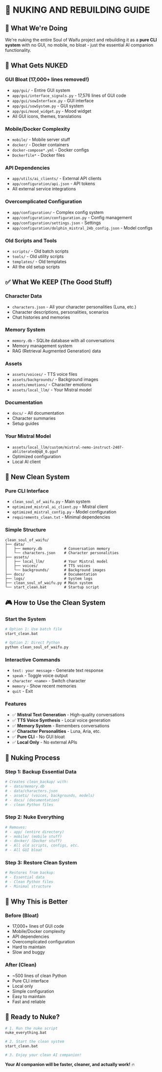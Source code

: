 # 🧨 NUKING AND REBUILDING GUIDE

## 🎯 **What We're Doing**

We're nuking the entire Soul of Waifu project and rebuilding it as a **pure CLI system** with no GUI, no mobile, no bloat - just the essential AI companion functionality.

## 🧨 **What Gets NUKED**

### **GUI Bloat (17,000+ lines removed!)**
- `app/gui/` - Entire GUI system
- `app/gui/interface_signals.py` - 17,576 lines of GUI code
- `app/gui/sowInterface.py` - GUI interface
- `app/gui/sowSystem.py` - GUI system
- `app/gui/mood_widget.py` - Mood widget
- All GUI icons, themes, translations

### **Mobile/Docker Complexity**
- `mobile/` - Mobile server stuff
- `docker/` - Docker containers
- `docker-compose*.yml` - Docker configs
- `Dockerfile*` - Docker files

### **API Dependencies**
- `app/utils/ai_clients/` - External API clients
- `app/configuration/api.json` - API tokens
- All external service integrations

### **Overcomplicated Configuration**
- `app/configuration/` - Complex config system
- `app/configuration/configuration.py` - Config management
- `app/configuration/settings.json` - Settings
- `app/configuration/dolphin_mistral_24b_config.json` - Model configs

### **Old Scripts and Tools**
- `scripts/` - Old batch scripts
- `tools/` - Old utility scripts
- `templates/` - Old templates
- All the old setup scripts

## ✅ **What We KEEP (The Good Stuff)**

### **Character Data**
- `characters.json` - All your character personalities (Luna, etc.)
- Character descriptions, personalities, scenarios
- Chat histories and memories

### **Memory System**
- `memory.db` - SQLite database with all conversations
- Memory management system
- RAG (Retrieval Augmented Generation) data

### **Assets**
- `assets/voices/` - TTS voice files
- `assets/backgrounds/` - Background images
- `assets/emotions/` - Character emotions
- `assets/local_llm/` - Your Mistral model

### **Documentation**
- `docs/` - All documentation
- Character summaries
- Setup guides

### **Your Mistral Model**
- `assets/local_llm/custom/mistral-nemo-instruct-2407-abliterated@q8_0.gguf`
- Optimized configuration
- Local AI client

## 🚀 **New Clean System**

### **Pure CLI Interface**
- `clean_soul_of_waifu.py` - Main system
- `optimized_mistral_ai_client.py` - Mistral client
- `optimized_mistral_config.py` - Model configuration
- `requirements_clean.txt` - Minimal dependencies

### **Simple Structure**
```
clean_soul_of_waifu/
├── data/
│   ├── memory.db          # Conversation memory
│   └── characters.json    # Character personalities
├── assets/
│   ├── local_llm/         # Your Mistral model
│   ├── voices/            # TTS voices
│   └── backgrounds/       # Background images
├── docs/                  # Documentation
├── logs/                  # System logs
├── clean_soul_of_waifu.py # Main system
└── start_clean.bat        # Startup script
```

## 🎮 **How to Use the Clean System**

### **Start the System**
```bash
# Option 1: Use batch file
start_clean.bat

# Option 2: Direct Python
python clean_soul_of_waifu.py
```

### **Interactive Commands**
- `text: your message` - Generate text response
- `speak` - Toggle voice output
- `character <name>` - Switch character
- `memory` - Show recent memories
- `quit` - Exit

### **Features**
- ✅ **Mistral Text Generation** - High-quality conversations
- ✅ **TTS Voice Synthesis** - Local voice generation
- ✅ **Memory System** - Remembers conversations
- ✅ **Character Personalities** - Luna, Aria, etc.
- ✅ **Pure CLI** - No GUI bloat
- ✅ **Local Only** - No external APIs

## 🧨 **Nuking Process**

### **Step 1: Backup Essential Data**
```bash
# Creates clean_backup/ with:
# - data/memory.db
# - data/characters.json
# - assets/ (voices, backgrounds, models)
# - docs/ (documentation)
# - clean Python files
```

### **Step 2: Nuke Everything**
```bash
# Removes:
# - app/ (entire directory)
# - mobile/ (mobile stuff)
# - docker/ (Docker stuff)
# - All old scripts, configs, etc.
# - All GUI bloat
```

### **Step 3: Restore Clean System**
```bash
# Restores from backup:
# - Essential data
# - Clean Python files
# - Minimal structure
```

## 🎯 **Why This is Better**

### **Before (Bloat)**
- 17,000+ lines of GUI code
- Mobile/Docker complexity
- API dependencies
- Overcomplicated configuration
- Hard to maintain
- Slow and buggy

### **After (Clean)**
- ~500 lines of clean Python
- Pure CLI interface
- Local only
- Simple configuration
- Easy to maintain
- Fast and reliable

## 🚀 **Ready to Nuke?**

```bash
# 1. Run the nuke script
nuke_everything.bat

# 2. Start the clean system
start_clean.bat

# 3. Enjoy your clean AI companion!
```

**Your AI companion will be faster, cleaner, and actually work!** 🔥
